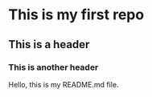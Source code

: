 # This is my first repo  
## This is a header  
### This is another header  

Hello, this is my README.md file.
